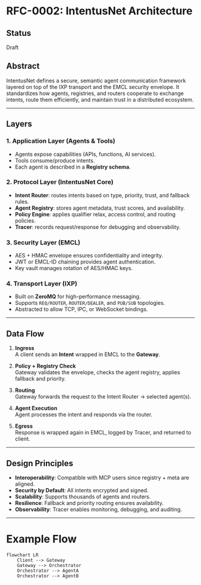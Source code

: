# RFC-0002: IntentusNet Architecture

## Status
Draft

## Abstract
IntentusNet defines a secure, semantic agent communication framework layered on top of the IXP transport and the EMCL security envelope. It standardizes how agents, registries, and routers cooperate to exchange intents, route them efficiently, and maintain trust in a distributed ecosystem.

---

## Layers

### 1. Application Layer (Agents & Tools)
- Agents expose capabilities (APIs, functions, AI services).
- Tools consume/produce intents.
- Each agent is described in a **Registry schema**.

### 2. Protocol Layer (IntentusNet Core)
- **Intent Router**: routes intents based on type, priority, trust, and fallback rules.
- **Agent Registry**: stores agent metadata, trust scores, and availability.
- **Policy Engine**: applies qualifier relax, access control, and routing policies.
- **Tracer**: records request/response for debugging and observability.

### 3. Security Layer (EMCL)
- AES + HMAC envelope ensures confidentiality and integrity.
- JWT or EMCL-ID chaining provides agent authentication.
- Key vault manages rotation of AES/HMAC keys.

### 4. Transport Layer (IXP)
- Built on **ZeroMQ** for high-performance messaging.
- Supports `REQ/ROUTER`, `ROUTER/DEALER`, and `PUB/SUB` topologies.
- Abstracted to allow TCP, IPC, or WebSocket bindings.

---

## Data Flow

1. **Ingress**  
   A client sends an **Intent** wrapped in EMCL to the **Gateway**.

2. **Policy + Registry Check**  
   Gateway validates the envelope, checks the agent registry, applies fallback and priority.

3. **Routing**  
   Gateway forwards the request to the Intent Router → selected agent(s).

4. **Agent Execution**  
   Agent processes the intent and responds via the router.

5. **Egress**  
   Response is wrapped again in EMCL, logged by Tracer, and returned to client.

---

## Design Principles

- **Interoperability**: Compatible with MCP users since registry + meta are aligned.
- **Security by Default**: All intents encrypted and signed.
- **Scalability**: Supports thousands of agents and routers.
- **Resilience**: Fallback and priority routing ensures availability.
- **Observability**: Tracer enables monitoring, debugging, and auditing.

---

# Example Flow

```mermaid
flowchart LR
    Client --> Gateway
    Gateway --> Orchestrator
    Orchestrator --> AgentA
    Orchestrator --> AgentB
